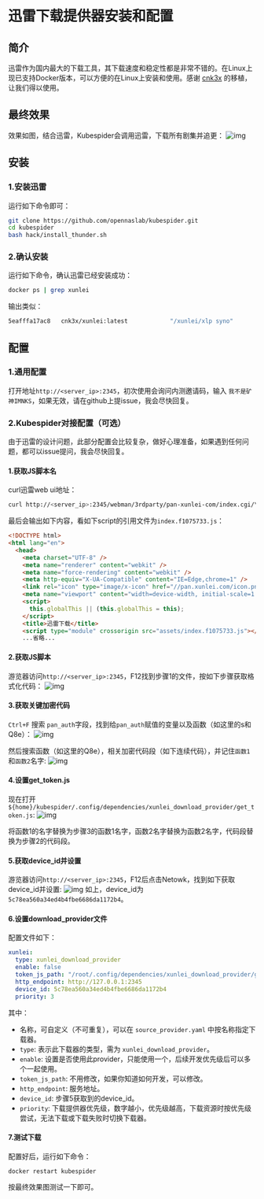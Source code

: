 # 迅雷下载提供器安装和配置
## 简介
迅雷作为国内最大的下载工具，其下载速度和稳定性都是非常不错的。在Linux上现已支持Docker版本，可以方便的在Linux上安装和使用。感谢 [cnk3x](https://github.com/cnk3x/xunlei) 的移植，让我们得以使用。

## 最终效果
效果如图，结合迅雷，Kubespider会调用迅雷，下载所有剧集并追更：
![img](../../../images/xunlei_final_show.gif)

## 安装
### 1.安装迅雷
运行如下命令即可：
```sh
git clone https://github.com/opennaslab/kubespider.git
cd kubespider
bash hack/install_thunder.sh
```

### 2.确认安装
运行如下命令，确认迅雷已经安装成功：
```sh
docker ps | grep xunlei
```
输出类似：
```sh
5eafffa17ac8   cnk3x/xunlei:latest            "/xunlei/xlp syno"       5 days ago       Up 5 days
```

## 配置
### 1.通用配置
打开地址`http://<server_ip>:2345`，初次使用会询问内测邀请码，输入 `我不是矿神IMNKS`，如果无效，请在github上提issue，我会尽快回复。

### 2.Kubespider对接配置（可选）
由于迅雷的设计问题，此部分配置会比较复杂，做好心理准备，如果遇到任何问题，都可以issue提问，我会尽快回复。

#### 1.获取JS脚本名
curl迅雷web ui地址：
```sh
curl http://<server_ip>:2345/webman/3rdparty/pan-xunlei-com/index.cgi/\#/home
```
最后会输出如下内容，看如下script的引用文件为`index.f1075733.js`：
```html
<!DOCTYPE html>
<html lang="en">
  <head>
    <meta charset="UTF-8" />
    <meta name="renderer" content="webkit" />
    <meta name="force-rendering" content="webkit" />
    <meta http-equiv="X-UA-Compatible" content="IE=Edge,chrome=1" />
    <link rel="icon" type="image/x-icon" href="//pan.xunlei.com/icon.png" />
    <meta name="viewport" content="width=device-width, initial-scale=1.0" />
    <script>
      this.globalThis || (this.globalThis = this);
    </script>
    <title>迅雷下载</title>
    <script type="module" crossorigin src="assets/index.f1075733.js"></script>
    ...省略...
```

#### 2.获取JS脚本
游览器访问`http://<server_ip>:2345`，F12找到步骤1的文件，按如下步骤获取格式化代码：
![img](../../../images/get_xunlei_js.jpg)

#### 3.获取关键加密代码
`Ctrl+F` 搜索 `pan_auth`字段，找到给`pan_auth`赋值的变量以及函数（如这里的s和Q8e）：
![img](../../../images/get_key_step1.jpg)

然后搜索函数（如这里的Q8e），相关加密代码段（如下连续代码），并记住`函数1`和`函数2`名字:
![img](../../../images/get_key_step2.jpg)

#### 4.设置get_token.js
现在打开`${home}/kubespider/.config/dependencies/xunlei_download_provider/get_token.js`:
![img](../../../images/get_key_step3.jpg)  

将函数1的名字替换为步骤3的函数1名字，函数2名字替换为函数2名字，代码段替换为步骤2的代码段。

#### 5.获取device_id并设置
游览器访问`http://<server_ip>:2345`，F12后点击Netowk，找到如下获取device_id并设置:
![img](../../../images/get_device_id.jpg)
如上，device_id为`5c78ea560a34ed4b4fbe6686da1172b4`。

#### 6.设置download_provider文件
配置文件如下：
```yaml
xunlei:
  type: xunlei_download_provider
  enable: false
  token_js_path: "/root/.config/dependencies/xunlei_download_provider/get_token.js"
  http_endpoint: http://127.0.0.1:2345
  device_id: 5c78ea560a34ed4b4fbe6686da1172b4
  priority: 3

```
其中：

* 名称，可自定义（不可重复），可以在 `source_provider.yaml` 中按名称指定下载器。
* `type`: 表示此下载器的类型，需为 `xunlei_download_provider`。
* `enable`: 设置是否使用此provider，只能使用一个，后续开发优先级后可以多个一起使用。
* `token_js_path`: 不用修改，如果你知道如何开发，可以修改。
* `http_endpoint`: 服务地址。
* `device_id`: 步骤5获取到的device_id。
* `priority`: 下载提供器优先级，数字越小，优先级越高，下载资源时按优先级尝试，无法下载或下载失败时切换下载器。

#### 7.测试下载
配置好后，运行如下命令：
```
docker restart kubespider
```
按最终效果图测试一下即可。
